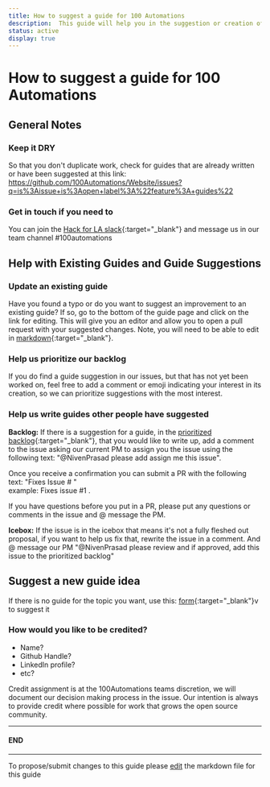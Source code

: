 ```yaml
---
title: How to suggest a guide for 100 Automations
description:  This guide will help you in the suggestion or creation of a guide for 100Automations
status: active
display: true
---
```


# How to suggest a guide for 100 Automations

## General Notes

### Keep it DRY
So that you don't duplicate work, check for guides that are already written or have been suggested at this link:
https://github.com/100Automations/Website/issues?q=is%3Aissue+is%3Aopen+label%3A%22feature%3A+guides%22

### Get in touch if you need to
You can join the [Hack for LA slack](http://hackforla.org/slack){:target="_blank"} and message us in our team channel #100automations


## Help with Existing Guides and Guide Suggestions

### Update an existing guide
Have you found a typo or do you want to suggest an improvement to an existing guide?  If so, go to the bottom of the guide page and click on the link for editing.  This will give you an editor and allow you to open a pull request with your suggested changes.  Note, you will need to be able to edit in [markdown](https://www.markdownguide.org/cheat-sheet/){:target="_blank"}.

### Help us prioritize our backlog
If you do find a guide suggestion in our issues, but that has not yet been worked on, feel free to add a comment or emoji indicating your interest in its creation, so we can prioritize suggestions with the most interest.

### Help us write guides other people have suggested

**Backlog:** 
If there is a suggestion for a guide, in the [prioritized backlog](https://github.com/100Automations/Website/projects/1?card_filter_query=label%3A%22feature%3A+guides%22#column-9876552){:target="_blank"}, that you would like to write up, add a comment to the issue asking our current PM to assign you the issue using the following text:
 "@NivenPrasad please add assign me this issue". 

Once you receive a confirmation you can submit a PR with the following text:
 "Fixes Issue # "  
example: Fixes issue #1 .  

If you have questions before you put in a PR, please put any questions or comments in the issue and @ message the PM.

**Icebox:**
If the issue is in the icebox that means it's not a fully fleshed out proposal, if you want to help us fix that, rewrite the issue in a comment.  And @ message our PM "@NivenPrasad please review and if approved, add this issue to the prioritized backlog"


## Suggest a new guide idea
If there is no guide for the topic you want, use this: [form](https://github.com/100Automations/Website/issues/new?assignees=&labels=documentation%2C+feature%3A+guides&template=suggest-a-guide.md&title=Suggest+a+guide%3A+%5Bname+of+guide+here%5D){:target="_blank"}v to suggest it

### How would you like to be credited?

- Name?
- Github Handle?
- LinkedIn profile?
- etc?

Credit assignment is at the 100Automations teams discretion, we will document our decision making process in the issue.  Our intention is always to provide credit where possible for work that grows the open source community.

---
#### END
---
To propose/submit changes to this guide please [edit]() the markdown file for this guide
